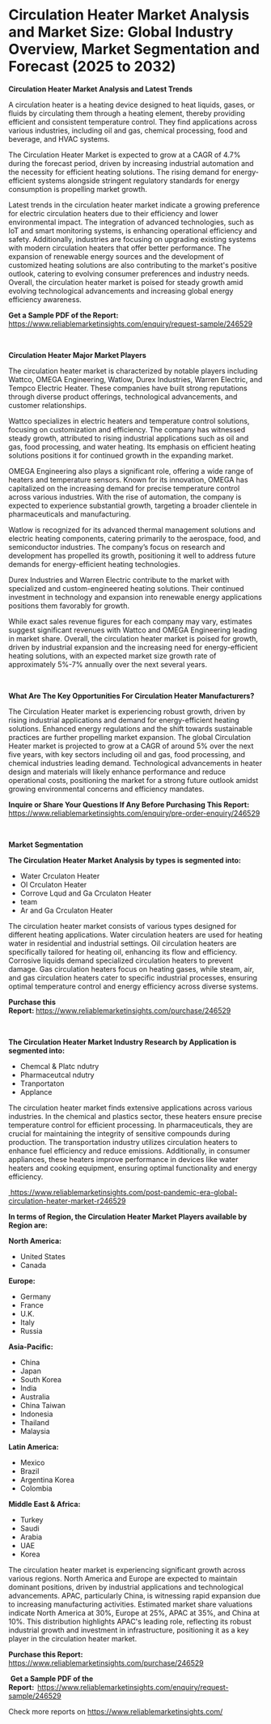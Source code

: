 <p><h1>Circulation Heater Market Analysis and Market Size: Global Industry Overview, Market Segmentation and Forecast (2025 to 2032)</h1></p><p><strong>Circulation Heater Market Analysis and Latest Trends</strong></p>
<p><p>A circulation heater is a heating device designed to heat liquids, gases, or fluids by circulating them through a heating element, thereby providing efficient and consistent temperature control. They find applications across various industries, including oil and gas, chemical processing, food and beverage, and HVAC systems. </p><p>The Circulation Heater Market is expected to grow at a CAGR of 4.7% during the forecast period, driven by increasing industrial automation and the necessity for efficient heating solutions. The rising demand for energy-efficient systems alongside stringent regulatory standards for energy consumption is propelling market growth. </p><p>Latest trends in the circulation heater market indicate a growing preference for electric circulation heaters due to their efficiency and lower environmental impact. The integration of advanced technologies, such as IoT and smart monitoring systems, is enhancing operational efficiency and safety. Additionally, industries are focusing on upgrading existing systems with modern circulation heaters that offer better performance. The expansion of renewable energy sources and the development of customized heating solutions are also contributing to the market's positive outlook, catering to evolving consumer preferences and industry needs. Overall, the circulation heater market is poised for steady growth amid evolving technological advancements and increasing global energy efficiency awareness.</p></p>
<p><strong>Get a Sample PDF of the Report:&nbsp;</strong> <a href="https://www.reliablemarketinsights.com/enquiry/request-sample/246529?utm_campaign=2210&utm_medium=2&utm_source=Github&utm_content=ia&utm_term=30032025&utm_id=circulation-heater">https://www.reliablemarketinsights.com/enquiry/request-sample/246529</a></p>
<p>&nbsp;</p>
<p><strong>Circulation Heater Major Market Players</strong></p>
<p><p>The circulation heater market is characterized by notable players including Wattco, OMEGA Engineering, Watlow, Durex Industries, Warren Electric, and Tempco Electric Heater. These companies have built strong reputations through diverse product offerings, technological advancements, and customer relationships.</p><p>Wattco specializes in electric heaters and temperature control solutions, focusing on customization and efficiency. The company has witnessed steady growth, attributed to rising industrial applications such as oil and gas, food processing, and water heating. Its emphasis on efficient heating solutions positions it for continued growth in the expanding market.</p><p>OMEGA Engineering also plays a significant role, offering a wide range of heaters and temperature sensors. Known for its innovation, OMEGA has capitalized on the increasing demand for precise temperature control across various industries. With the rise of automation, the company is expected to experience substantial growth, targeting a broader clientele in pharmaceuticals and manufacturing.</p><p>Watlow is recognized for its advanced thermal management solutions and electric heating components, catering primarily to the aerospace, food, and semiconductor industries. The company’s focus on research and development has propelled its growth, positioning it well to address future demands for energy-efficient heating technologies.</p><p>Durex Industries and Warren Electric contribute to the market with specialized and custom-engineered heating solutions. Their continued investment in technology and expansion into renewable energy applications positions them favorably for growth.</p><p>While exact sales revenue figures for each company may vary, estimates suggest significant revenues with Wattco and OMEGA Engineering leading in market share. Overall, the circulation heater market is poised for growth, driven by industrial expansion and the increasing need for energy-efficient heating solutions, with an expected market size growth rate of approximately 5%-7% annually over the next several years.</p></p>
<p>&nbsp;</p>
<p><strong>What Are The Key Opportunities For Circulation Heater Manufacturers?</strong></p>
<p><p>The Circulation Heater market is experiencing robust growth, driven by rising industrial applications and demand for energy-efficient heating solutions. Enhanced energy regulations and the shift towards sustainable practices are further propelling market expansion. The global Circulation Heater market is projected to grow at a CAGR of around 5% over the next five years, with key sectors including oil and gas, food processing, and chemical industries leading demand. Technological advancements in heater design and materials will likely enhance performance and reduce operational costs, positioning the market for a strong future outlook amidst growing environmental concerns and efficiency mandates.</p></p>
<p><strong>Inquire or Share Your Questions If Any Before Purchasing This Report:</strong> <a href="https://www.reliablemarketinsights.com/enquiry/pre-order-enquiry/246529?utm_campaign=2210&utm_medium=2&utm_source=Github&utm_content=ia&utm_term=30032025&utm_id=circulation-heater">https://www.reliablemarketinsights.com/enquiry/pre-order-enquiry/246529</a></p>
<p>&nbsp;</p>
<p><strong>Market Segmentation</strong></p>
<p><strong>The Circulation Heater Market Analysis by types is segmented into:</strong></p>
<p><ul><li>Wаtеr Сrсulаtоn Неаtеr</li><li>Оl Сrсulаtоn Неаtеr</li><li>Соrrоvе Lqud аnd Gа Сrсulаtоn Неаtеr</li><li>tеаm</li><li>Аr аnd Gа Сrсulаtоn Неаtеr</li></ul></p>
<p><p>The circulation heater market consists of various types designed for different heating applications. Water circulation heaters are used for heating water in residential and industrial settings. Oil circulation heaters are specifically tailored for heating oil, enhancing its flow and efficiency. Corrosive liquids demand specialized circulation heaters to prevent damage. Gas circulation heaters focus on heating gases, while steam, air, and gas circulation heaters cater to specific industrial processes, ensuring optimal temperature control and energy efficiency across diverse systems.</p></p>
<p><strong>Purchase this Report:&nbsp;</strong><a href="https://www.reliablemarketinsights.com/purchase/246529?utm_campaign=2210&utm_medium=2&utm_source=Github&utm_content=ia&utm_term=30032025&utm_id=circulation-heater">https://www.reliablemarketinsights.com/purchase/246529</a></p>
<p>&nbsp;</p>
<p><strong>The Circulation Heater Market Industry Research by Application is segmented into:</strong></p>
<p><ul><li>Сhеmсаl & Рlаtс ndutrу</li><li>Рhаrmасеutсаl ndutrу</li><li>Тrаnроrtаtоn</li><li>Аррlаnсе</li></ul></p>
<p><p>The circulation heater market finds extensive applications across various industries. In the chemical and plastics sector, these heaters ensure precise temperature control for efficient processing. In pharmaceuticals, they are crucial for maintaining the integrity of sensitive compounds during production. The transportation industry utilizes circulation heaters to enhance fuel efficiency and reduce emissions. Additionally, in consumer appliances, these heaters improve performance in devices like water heaters and cooking equipment, ensuring optimal functionality and energy efficiency.</p></p>
<p><a href="https://www.reliablemarketinsights.com/post-pandemic-era-global-circulation-heater-market-r246529?utm_campaign=2210&utm_medium=2&utm_source=Github&utm_content=ia&utm_term=30032025&utm_id=circulation-heater">&nbsp;https://www.reliablemarketinsights.com/post-pandemic-era-global-circulation-heater-market-r246529</a></p>
<p><strong>In terms of Region, the Circulation Heater Market Players available by Region are:</strong></p>
<p>
    <p> <strong> North America: </strong>
        <ul>
            <li>United States</li>
            <li>Canada</li>
        </ul>
        </p> 
    <p> <strong> Europe: </strong>
        <ul>
            <li>Germany</li>
            <li>France</li>
            <li>U.K.</li>
            <li>Italy</li>
            <li>Russia</li>
        </ul>
        </p> 
    <p> <strong> Asia-Pacific: </strong>
        <ul>
            <li>China</li>
            <li>Japan</li>
            <li>South Korea</li>
            <li>India</li>
            <li>Australia</li>
            <li>China Taiwan</li>
            <li>Indonesia</li>
            <li>Thailand</li>
            <li>Malaysia</li>
        </ul>
        </p> 
    <p> <strong> Latin America: </strong>
        <ul>
            <li>Mexico</li>
            <li>Brazil</li>
            <li>Argentina Korea</li>
            <li>Colombia</li>
        </ul>
        </p> 
    <p> <strong> Middle East & Africa: </strong>
        <ul>
            <li>Turkey</li>
            <li>Saudi</li>
            <li>Arabia</li>
            <li>UAE</li>
            <li>Korea</li>
        </ul>
    </p>
    </p>
<p><p>The circulation heater market is experiencing significant growth across various regions. North America and Europe are expected to maintain dominant positions, driven by industrial applications and technological advancements. APAC, particularly China, is witnessing rapid expansion due to increasing manufacturing activities. Estimated market share valuations indicate North America at 30%, Europe at 25%, APAC at 35%, and China at 10%. This distribution highlights APAC's leading role, reflecting its robust industrial growth and investment in infrastructure, positioning it as a key player in the circulation heater market.</p></p>
<p><strong>Purchase this Report: </strong><a href="https://www.reliablemarketinsights.com/purchase/246529?utm_campaign=2210&utm_medium=2&utm_source=Github&utm_content=ia&utm_term=30032025&utm_id=circulation-heater">https://www.reliablemarketinsights.com/purchase/246529</a></p>
<p>&nbsp;<strong>Get a Sample PDF of the Report:&nbsp;&nbsp;</strong><a href="https://www.reliablemarketinsights.com/enquiry/request-sample/246529?utm_campaign=2210&utm_medium=2&utm_source=Github&utm_content=ia&utm_term=30032025&utm_id=circulation-heater">https://www.reliablemarketinsights.com/enquiry/request-sample/246529</a></p>
<p><strong></strong></p>
<p>Check more reports on <a href="https://www.reliablemarketinsights.com/?utm_campaign=2210&utm_medium=2&utm_source=Github&utm_content=ia&utm_term=30032025&utm_id=circulation-heater">https://www.reliablemarketinsights.com/</a></p>